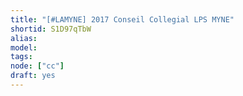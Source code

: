 ```yaml
---
title: "[#LAMYNE] 2017 Conseil Collegial LPS MYNE"
shortid: S1D97qTbW
alias:
model:
tags:
node: ["cc"]
draft: yes
---
```


